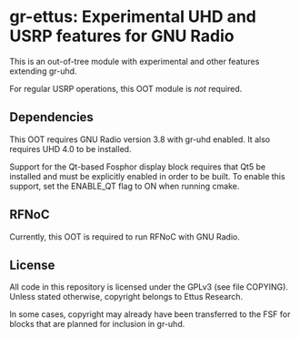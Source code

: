 # gr-ettus: Experimental UHD and USRP features for GNU Radio

This is an out-of-tree module with experimental and other features
extending gr-uhd.

For regular USRP operations, this OOT module is *not* required.

## Dependencies

This OOT requires GNU Radio version 3.8 with gr-uhd enabled.
It also requires UHD 4.0 to be installed.

Support for the Qt-based Fosphor display block requires that Qt5 be
installed and must be explicitly enabled in order to be built. To
enable this support, set the ENABLE\_QT flag to ON when running
cmake.

## RFNoC

Currently, this OOT is required to run RFNoC with GNU Radio.

## License

All code in this repository is licensed under the GPLv3 (see file
COPYING). Unless stated otherwise, copyright belongs to Ettus Research.

In some cases, copyright may already have been transferred to the FSF
for blocks that are planned for inclusion in gr-uhd.
